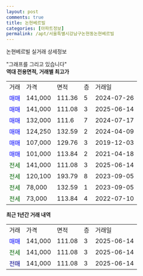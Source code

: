 ```yaml
---
layout: post
comments: true
title: 논현베르빌
categories: [아파트정보]
permalink: /apt/서울특별시강남구논현동논현베르빌
---
```


논현베르빌 실거래 상세정보

<script type="text/javascript">
  google.charts.load('current', {'packages':['line', 'corechart']});
  google.charts.setOnLoadCallback(drawChart);

  function drawChart() {
    var data = new google.visualization.DataTable();
    data.addColumn('date', '거래일');
    data.addColumn('number', "매매");
    data.addColumn('number', "전세");
    data.addColumn('number', "전매");

    data.addRows([[new Date(Date.parse("2025-06-14")), 141000, null, null], [new Date(Date.parse("2025-06-14")), null, 141000, null], [new Date(Date.parse("2025-06-14")), null, null, 141000]]);

    var options = {
      hAxis: {
        format: 'yyyy/MM/dd'
      },    
      lineWidth: 0,
      pointsVisible: true,    
      title: '최근 1년간 유형별 실거래가 분포',
      legend: { position: 'bottom' }
    };

    var formatter = new google.visualization.NumberFormat({pattern:'###,###'} );
    formatter.format(data, 1);
    formatter.format(data, 2);
    
    setTimeout(function() {
        var chart = new google.visualization.LineChart(document.getElementById('columnchart_material'));
        chart.draw(data, (options));
        document.getElementById('loading').style.display = 'none';
    }, 200);
  }
</script>


<div id="loading" style="z-index:20; display: block; margin-left: 0px">"그래프를 그리고 있습니다"</div>
<div id="columnchart_material" style="width: 95%; margin-left: 0px; display: block"></div>
<!-- contents start -->
<b>역대 전용면적, 거래별 최고가</b>
<table class="sortable">
    <tr>
      <td>거래</td>
      <td>가격</td>
      <td>면적</td>
      <td>층</td>
      <td>거래일</td>
    </tr>
        <tr>
          <td><a style="color: blue">매매</a></td>
          <td>141,000</td>
          <td>111.36</td>
          <td>5</td>
          <td>2024-07-26</td>
        </tr>            <tr>
          <td><a style="color: blue">매매</a></td>
          <td>141,000</td>
          <td>111.08</td>
          <td>3</td>
          <td>2025-06-14</td>
        </tr>            <tr>
          <td><a style="color: blue">매매</a></td>
          <td>132,000</td>
          <td>111.6</td>
          <td>7</td>
          <td>2024-07-17</td>
        </tr>            <tr>
          <td><a style="color: blue">매매</a></td>
          <td>124,250</td>
          <td>132.59</td>
          <td>2</td>
          <td>2024-04-09</td>
        </tr>            <tr>
          <td><a style="color: blue">매매</a></td>
          <td>107,000</td>
          <td>129.76</td>
          <td>3</td>
          <td>2019-12-03</td>
        </tr>            <tr>
          <td><a style="color: blue">매매</a></td>
          <td>101,000</td>
          <td>113.84</td>
          <td>2</td>
          <td>2021-04-18</td>
        </tr>        
        <tr>
              <td><a style="color: darkgreen">전세</a></td>
              <td>141,000</td>
              <td>111.08</td>
              <td>3</td>
              <td>2025-06-14</td>
            </tr>            <tr>
              <td><a style="color: darkgreen">전세</a></td>
              <td>120,100</td>
              <td>193.79</td>
              <td>8</td>
              <td>2023-09-05</td>
            </tr>            <tr>
              <td><a style="color: darkgreen">전세</a></td>
              <td>78,000</td>
              <td>132.59</td>
              <td>1</td>
              <td>2023-09-05</td>
            </tr>            <tr>
              <td><a style="color: darkgreen">전세</a></td>
              <td>73,000</td>
              <td>113.84</td>
              <td>4</td>
              <td>2022-07-10</td>
            </tr>        
    
</table>

<b>최근 1년간 거래 내역</b>

<table class="sortable">
    <tr>
      <td>거래</td>
      <td>가격</td>
      <td>면적</td>
      <td>층</td>
      <td>거래일</td>
    </tr>
    <tr>
      <td><a style="color: blue">매매</a></td>
      <td>141,000</td>
      <td>111.08</td>
      <td>3</td>
      <td>2025-06-14</td>
    </tr>          <tr>
      <td><a style="color: darkgreen">전세</a></td>
      <td>141,000</td>
      <td>111.08</td>
      <td>3</td>
      <td>2025-06-14</td>
    </tr>          <tr>
      <td><a style="color: darkblue">전매</a></td>
      <td>141,000</td>
      <td>111.08</td>
      <td>3</td>
      <td>2025-06-14</td>
    </tr>      </table>
<!-- contents end -->    


